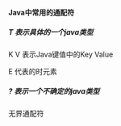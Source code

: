 #### Java中常用的通配符

##### T 表示具体的一个java类型

K V 表示Java键值中的Key Value

E 代表的时元素

##### ? 表示一个不确定的java类型 

无界通配符

